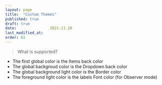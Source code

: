 ```yaml
---
layout: page
title:  "Custom Themes"
published: true
draft: true
date:               2021-11-20
last_modified_at:   
order: 61
---
```

> What is supported?
- The first global color is the Items back color
- The global backgroud color is the Dropdown back color
- The global background light color is the Border color
- The foreground light color is the labels Font color (for Observer mode)